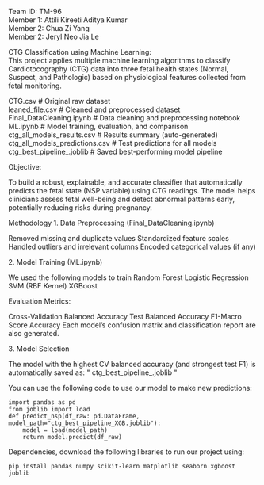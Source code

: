 Team ID: TM-96   
Member 1: Attili Kireeti Aditya Kumar <br>
Member 2: Chua Zi Yang    
Member 2: Jeryl Neo Jia Le  

CTG Classification using Machine Learning:   
This project applies multiple machine learning algorithms to classify Cardiotocography (CTG) data into three fetal health states (Normal, Suspect, and Pathologic) based on physiological features collected from fetal monitoring.  

CTG.csv                     # Original raw dataset  
leaned_file.csv            # Cleaned and preprocessed dataset  
Final_DataCleaning.ipynb    # Data cleaning and preprocessing notebook  
ML.ipynb                    # Model training, evaluation, and comparison  
ctg_all_models_results.csv  # Results summary (auto-generated)  
ctg_all_models_predictions.csv # Test predictions for all models  
ctg_best_pipeline_<Model>.joblib # Saved best-performing model pipeline  

Objective:

To build a robust, explainable, and accurate classifier that automatically predicts the fetal state (NSP variable) using CTG readings. The model helps clinicians assess fetal well-being and detect abnormal patterns early, potentially reducing risks during pregnancy.

Methodology
1️. Data Preprocessing (Final_DataCleaning.ipynb)

Removed missing and duplicate values
Standardized feature scales
Handled outliers and irrelevant columns
Encoded categorical values (if any)

2️. Model Training (ML.ipynb)

We used the following models to train 
Random Forest
Logistic Regression
SVM (RBF Kernel)
XGBoost

Evaluation Metrics:

Cross-Validation Balanced Accuracy
Test Balanced Accuracy
F1-Macro Score
Accuracy
Each model’s confusion matrix and classification report are also generated.

3️. Model Selection

The model with the highest CV balanced accuracy (and strongest test F1) is automatically saved as: " ctg_best_pipeline_<ModelName>.joblib " 

You can use the following code to use our model to make new predictions: 
```
import pandas as pd
from joblib import load
def predict_nsp(df_raw: pd.DataFrame, model_path="ctg_best_pipeline_XGB.joblib"):
    model = load(model_path)
    return model.predict(df_raw)
```

Dependencies, download the following libraries to run our project using: 
```
pip install pandas numpy scikit-learn matplotlib seaborn xgboost joblib
```









